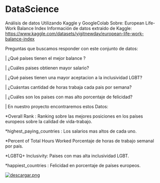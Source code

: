 # DataScience
Análisis de datos Utilizando Kaggle y GoogleColab
Sobre: European Life-Work Balance Index
Información de datos extraido de Kaggle: https://www.kaggle.com/datasets/yigitnewday/european-life-work-balance-index

Preguntas que buscamos responder con este conjunto de datos: 

| ¿Qué países tienen el mejor balance ?

| ¿Cuáles paises obtienen mayor salario?

| ¿Qué paises tienen una mayor aceptacion a la inclusividad LGBT?

| ¿Cuásntas cantidad de horas trabaja cada pais por semana?

| ¿Cuáles son los paises con mas alto porcentaje de felicidad?

| En nuestro proyecto encontraremos estos Datos:

*Overall Rank : Ranking sobre las mejores posiciones en los países europeos sobre la calidad de vida-trabajo.

*highest_paying_countries : Los salarios mas altos de cada uno.

*Percent of Total Hours Worked Porcentaje de horas de trabajo semanal por país.

*LGBTQ+ Inclusivity: Paises con mas alta inclusividad LGBT.

*happiest_countries : Felicidad en porcentaje de países europeos.

[![descargar.png](https://i.postimg.cc/kgXP25qH/descargar.png)](https://postimg.cc/HVKhKdJ0)

